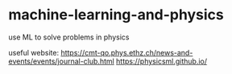 # machine-learning-and-physics
use ML to solve problems in physics

useful website:
https://cmt-qo.phys.ethz.ch/news-and-events/events/journal-club.html
https://physicsml.github.io/
